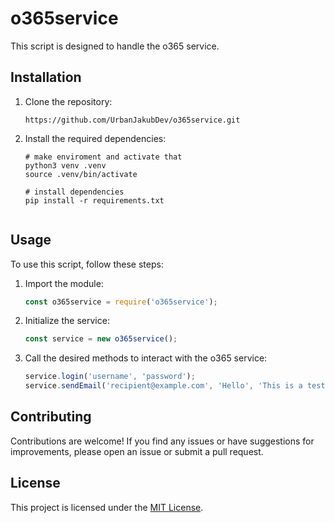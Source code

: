 # o365service

This script is designed to handle the o365 service.

## Installation

1. Clone the repository:

   ```shell
   https://github.com/UrbanJakubDev/o365service.git
   ```

2. Install the required dependencies:

   ```shell
   # make enviroment and activate that
   python3 venv .venv
   source .venv/bin/activate

   # install dependencies
   pip install -r requirements.txt

   
   ```

## Usage

To use this script, follow these steps:

1. Import the module:

   ```javascript
   const o365service = require('o365service');
   ```

2. Initialize the service:

   ```javascript
   const service = new o365service();
   ```

3. Call the desired methods to interact with the o365 service:

   ```javascript
   service.login('username', 'password');
   service.sendEmail('recipient@example.com', 'Hello', 'This is a test email.');
   ```

## Contributing

Contributions are welcome! If you find any issues or have suggestions for improvements, please open an issue or submit a pull request.

## License

This project is licensed under the [MIT License](LICENSE).
